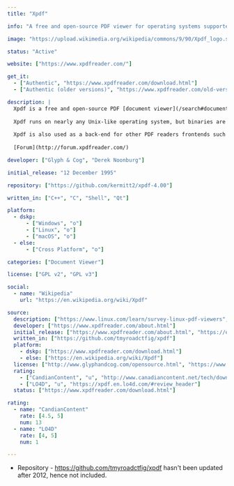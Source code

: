```yaml
---
title: "Xpdf"

info: "A free and open-source PDF viewer for operating systems supported by the Qt toolkit."

image: "https://upload.wikimedia.org/wikipedia/commons/9/90/Xpdf_logo.svg"

status: "Active"

website: ["https://www.xpdfreader.com/"]

get_it:
  - ["Authentic", "https://www.xpdfreader.com/download.html"]
  - ["Authentic (older versions)", "https://www.xpdfreader.com/old-versions.html"]

description: |
  Xpdf is a free and open-source PDF [document viewer](/search#document_viewer) for operating systems supported by the Qt toolkit. Versions prior to 4.00 were written for the X Window System and Motif.
  
  Xpdf runs on nearly any Unix-like operating system, but binaries are also available for Windows. Xpdf can decode LZW and read encrypted PDFs. The official version obeys the DRM restrictions of PDF files, which can prevent copying, printing, or converting some PDF files. There are patches that make Xpdf ignore these DRM restrictions, and these restrictions are patched out by the Debian distribution.
  
  Xpdf is also used as a back-end for other PDF readers frontends such as KPDF and GPDF, and its engine, without the X11 display components, is used for PDF viewers including BePDF on BeOS, '!PDF' on RISC OS, on PalmPDF on Palm OS and on Windows Mobile.
  
  [Forum](http://forum.xpdfreader.com/)

developer: ["Glyph & Cog", "Derek Noonburg"]

initial_release: "12 December 1995"

repository: ["https://github.com/kermitt2/xpdf-4.00"]

written_in: ["C++", "C", "Shell", "Qt"]

platform:
  - dskp:
      - ["Windows", "o"]
      - ["Linux", "o"]
      - ["macOS", "o"]
  - else:
      - ["Cross Platform", "o"]

categories: ["Document Viewer"]

license: ["GPL v2", "GPL v3"]

social:
  - name: "Wikipedia"
    url: "https://en.wikipedia.org/wiki/Xpdf"

source:
  description: ["https://www.linux.com/learn/survey-linux-pdf-viewers", "https://www.xpdfreader.com/", "http://www.cs.cmu.edu/~dst/Adobe/Gallery/xpdf-generic-patch.html", "https://lwn.net/Articles/335415/", "http://pocketxpdf.sourceforge.net/"]
  developer: ["https://www.xpdfreader.com/about.html"]
  initial_release: ["https://www.xpdfreader.com/about.html", "https://en.wikipedia.org/wiki/Xpdf", "http://www.glyphandcog.com/opensource.html"]
  written_in: ["https://github.com/tmyroadctfig/xpdf"]
  platform:
    - dskp: ["https://www.xpdfreader.com/download.html"]
    - else: ["https://en.wikipedia.org/wiki/Xpdf"]
  license: ["http://www.glyphandcog.com/opensource.html", "https://www.xpdfreader.com/opensource.html"]
  rating:
    - ["CandianContent", "u", "http://www.canadiancontent.net/tech/download/Xpdf.html"]
    - ["LO4D", "u", "https://xpdf.en.lo4d.com/#review_header"]
  status: ["https://www.xpdfreader.com/download.html"]

rating:
  - name: "CandianContent"
    rate: [4.5, 5]
    num: 13
  - name: "LO4D"
    rate: [4, 5]
    num: 1

---
```

* Repository - https://github.com/tmyroadctfig/xpdf hasn't been updated after 2012, hence not included.